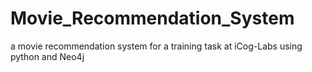 # Movie_Recommendation_System
a movie recommendation system for a training task at iCog-Labs using python and Neo4j
